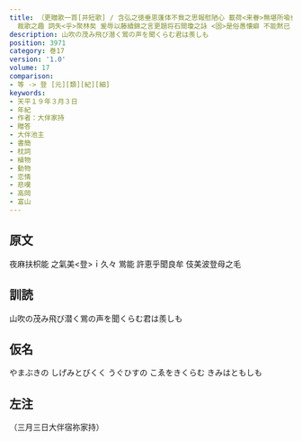 ```yaml
---
title: （更贈歌一首[并短歌] / 含弘之徳垂恩蓬体不貲之思報慰陋心 載荷<来眷>無堪所喩也 但以稚時不渉遊藝之庭 横翰之藻自乏<乎>彫蟲焉 幼年未逕山柿之門
  裁歌之趣 詞失<乎>聚林矣 爰辱以藤續錦之言更題将石間瓊之詠 <固>是俗愚懐癖 不能黙已 仍捧數行式酬嗤咲其詞曰）
description: 山吹の茂み飛び潜く鴬の声を聞くらむ君は羨しも
position: 3971
category: 巻17
version: '1.0'
volume: 17
comparison:
- 等 -> 登 [元][類][紀][細]
keywords:
- 天平１９年３月３日
- 年紀
- 作者：大伴家持
- 贈答
- 大伴池主
- 書簡
- 枕詞
- 植物
- 動物
- 恋情
- 悲嘆
- 高岡
- 富山
---
```


## 原文

夜麻扶枳能 之氣美<登>ｉ久々 鴬能 許恵乎聞良牟 伎美波登母之毛

## 訓読

山吹の茂み飛び潜く鴬の声を聞くらむ君は羨しも

## 仮名

やまぶきの しげみとびくく うぐひすの こゑをきくらむ きみはともしも

## 左注

（三月三日大伴宿祢家持）
